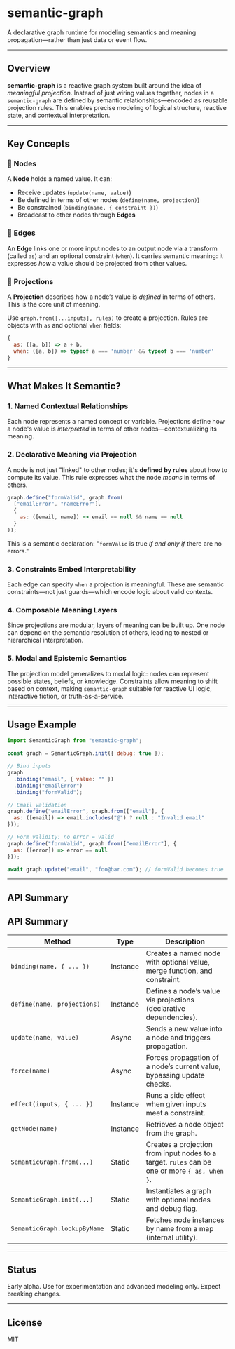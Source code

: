 # semantic-graph

A declarative graph runtime for modeling semantics and meaning propagation—rather than just data or event flow.

---

## Overview

**semantic-graph** is a reactive graph system built around the idea of _meaningful projection_. Instead of just wiring values together, nodes in a `semantic-graph` are defined by semantic relationships—encoded as reusable projection rules. This enables precise modeling of logical structure, reactive state, and contextual interpretation.

---

## Key Concepts

### 🔹 Nodes
A **Node** holds a named value. It can:
- Receive updates (`update(name, value)`)
- Be defined in terms of other nodes (`define(name, projection)`)
- Be constrained (`binding(name, { constraint })`)
- Broadcast to other nodes through **Edges**

### 🔹 Edges
An **Edge** links one or more input nodes to an output node via a transform (called `as`) and an optional constraint (`when`). It carries semantic meaning: it expresses _how_ a value should be projected from other values.

### 🔹 Projections
A **Projection** describes how a node’s value is _defined_ in terms of others. This is the core unit of meaning.

Use `graph.from([...inputs], rules)` to create a projection. Rules are objects with `as` and optional `when` fields:
```js
{
  as: ([a, b]) => a + b,
  when: ([a, b]) => typeof a === 'number' && typeof b === 'number'
}
```

---

## What Makes It Semantic?

### 1. **Named Contextual Relationships**
Each node represents a named concept or variable. Projections define how a node's value is _interpreted_ in terms of other nodes—contextualizing its meaning.

### 2. **Declarative Meaning via Projection**
A node is not just "linked" to other nodes; it's **defined by rules** about how to compute its value. This rule expresses what the node _means_ in terms of others.

```js
graph.define("formValid", graph.from(
  ["emailError", "nameError"],
  {
    as: ([email, name]) => email == null && name == null
  }
));
```

This is a semantic declaration: "`formValid` is true _if and only if_ there are no errors."

### 3. **Constraints Embed Interpretability**
Each edge can specify `when` a projection is meaningful. These are semantic constraints—not just guards—which encode logic about valid contexts.

### 4. **Composable Meaning Layers**
Since projections are modular, layers of meaning can be built up. One node can depend on the semantic resolution of others, leading to nested or hierarchical interpretation.

### 5. **Modal and Epistemic Semantics**
The projection model generalizes to modal logic: nodes can represent possible states, beliefs, or knowledge. Constraints allow meaning to shift based on context, making `semantic-graph` suitable for reactive UI logic, interactive fiction, or truth-as-a-service.

---

## Usage Example

```js
import SemanticGraph from "semantic-graph";

const graph = SemanticGraph.init({ debug: true });

// Bind inputs
graph
  .binding("email", { value: "" })
  .binding("emailError")
  .binding("formValid");

// Email validation
graph.define("emailError", graph.from(["email"], {
  as: ([email]) => email.includes("@") ? null : "Invalid email"
}));

// Form validity: no error = valid
graph.define("formValid", graph.from(["emailError"], {
  as: ([error]) => error == null
}));

await graph.update("email", "foo@bar.com"); // formValid becomes true
```

---

## API Summary


## API Summary

| Method                        | Type     | Description                                                                                   |
|------------------------------|----------|-----------------------------------------------------------------------------------------------|
| `binding(name, { ... })`     | Instance | Creates a named node with optional value, merge function, and constraint.                    |
| `define(name, projections)`  | Instance | Defines a node’s value via projections (declarative dependencies).                           |
| `update(name, value)`        | Async    | Sends a new value into a node and triggers propagation.                                      |
| `force(name)`                | Async    | Forces propagation of a node’s current value, bypassing update checks.                      |
| `effect(inputs, { ... })`    | Instance | Runs a side effect when given inputs meet a constraint.                                      |
| `getNode(name)`              | Instance | Retrieves a node object from the graph.                                                      |
| `SemanticGraph.from(...)`    | Static   | Creates a projection from input nodes to a target. `rules` can be one or more `{ as, when }`. |
| `SemanticGraph.init(...)`    | Static   | Instantiates a graph with optional nodes and debug flag.                                     |
| `SemanticGraph.lookupByName` | Static   | Fetches node instances by name from a map (internal utility).                                |


---

## Status
Early alpha. Use for experimentation and advanced modeling only. Expect breaking changes.

---

## License
MIT



